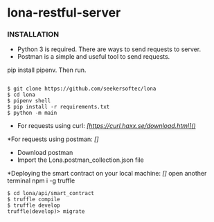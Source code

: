 # lona-restful-server

### INSTALLATION
* Python 3 is required. There are ways to send requests to server. 
* Postman is a simple and useful tool to send requests. 

pip install pipenv. Then run.
```

$ git clone https://github.com/seekersoftec/lona
$ cd lona
$ pipenv shell
$ pip install -r requirements.txt
$ python -m main
```

* For requests using curl: *[https://curl.haxx.se/download.html]()*

*For requests using postman: *[]*
- Download postman
- Import the Lona.postman_collection.json file

*Deploying the smart contract on your local machine: *[]*
open another terminal
npm i -g truffle
```
$ cd lona/api/smart_contract
$ truffle compile
$ truffle develop
truffle(develop)> migrate
```